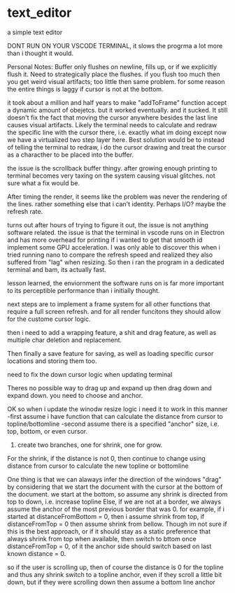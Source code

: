 # text_editor
a simple text editor

DONT RUN ON YOUR VSCODE TERMINAL, it slows the progrma a lot more than i thought it would.

Personal Notes:
Buffer only flushes on newline, fills up, or if we explicitly flush it.
Need to strategically place the flushes. if you flush too much then you get weird visual artifacts; too little then same problem.
for some reason the entire things is laggy if cursor is not at the bottom.

it took about a million and half years to make "addToFrame" function accept a dynamic amount of obejetcs. but it worked eventually. and it sucked.
It still doesn't fix the fact that moving the cursor anywhere besides the last line causes visual artifacts.
Likely the terminal needs to calculate and redraw the specific line with the cursor there, i.e. exactly what im doing except now we have a virtualized two step layer here.
Best solution would be to instead of telling the terminal to redraw, i do the cursor drawing and treat the cursor as a characther to be placed into the buffer.

the issue is the scrollback buffer thingy. after growing enough printing to terminal becomes very taxing on the system causing visual glitches. not sure what a fix would be.

After timing the render, it seems like the problem was never the rendering of the lines. rather something else that i can't identity. Perhaps I/O? maybe the refresh rate.

turns out after hours of trying to figure it out, the issue is not anything software related. the issue is that the terminal in vscode runs on in Electron and has more overhead for printing
if i wanted to get that smooth id implement some GPU acceleration. I was only able to discover this when i tried running nano to compare the refresh speed and realized they also suffered from "lag" when resizing.
So then i ran the program in a dedicated terminal and bam, its actually fast.

lesson learned, the enviornment the software runs on is far more important to its perceptible performance than i initially thought. 

next steps are to implement a frame system for all other functions that require a full screen refresh. and for all render funcitons they should allow for the custome cursor logic.

then i need to add a wrapping feature, a shit and drag feature, as well as multiple char deletion and replacement.

Then finally a save feature for saving, as well as loading specific cursor locations and storing them too.

need to fix the down cursor logic when updating terminal

Theres no possible way to drag up and expand up then drag down and expand down. you need to choose and anchor.

OK so when i update the winodw resize logic i need it to work in this manner
-first assume i have function that can calculate the distance from cursor to topline/bottomline
-second assume there is a specified "anchor" size, i.e. top, bottom, or even cursor.


1. create two branches, one for shrink, one for grow.

For the shrink, if the distance is not 0, then continue to change using distance from cursor to calculate the new topline or bottomline

One thing is that we can alaways infer the direction of the windows "drag" by considering that we start the document with the cursor at the bottom of the document. we start at the bottom, so assume any shrink is directed from top to down, i.e. increase topline
Else, if we are not at a border, we always assume the anchor of the most previous border that was 0. for example, if i started at distanceFromBottom = 0, then i assume shrink from top, if distanceFromTop = 0 then assume shrink from bellow.
Though im not sure if this is the best approach, or if it should stay as a static preference that always shrink from top when available, then switch to bttom once distanceFromTop = 0, of it the anchor side should switch based on last known distance = 0.

so if the user is scrolling up, then of course the distance is 0 for the topline and thus any shrink switch to a topline anchor, even if they scroll a little bit down, but if they were scrolling down then assume a bottom line anchor